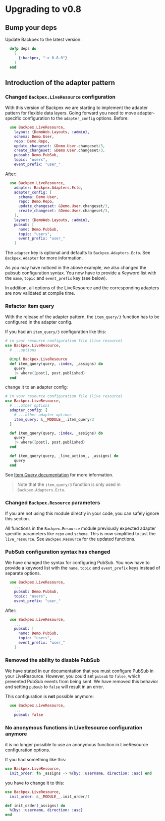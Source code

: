# Upgrading to v0.8

## Bump your deps

Update Backpex to the latest version:

```elixir
  defp deps do
    [
      {:backpex, "~> 0.8.0"}
    ]
  end
```

## Introduction of the adapter pattern

### Changed `Backpex.LiveResource` configuration

With this version of Backpex we are starting to implement the adapter pattern for flexible data layers.
Going forward you need to move adapter-specific configuration to the `adapter_config` options. Before:

```elixir
  use Backpex.LiveResource,
    layout: {DemoWeb.Layouts, :admin},
    schema: Demo.User,
    repo: Demo.Repo,
    update_changeset: &Demo.User.changeset/3,
    create_changeset: &Demo.User.changeset/3,
    pubsub: Demo.PubSub,
    topic: "users",
    event_prefix: "user_"
```

After:

```elixir
  use Backpex.LiveResource,
    adapter: Backpex.Adapters.Ecto,
    adapter_config: [
      schema: Demo.User,
      repo: Demo.Repo,
      update_changeset: &Demo.User.changeset/3,
      create_changeset: &Demo.User.changeset/3,
    ],
    layout: {DemoWeb.Layouts, :admin},
    pubsub: [
      name: Demo.PubSub,
      topic: "users",
      event_prefix: "user_"
    ]
```

The `adapter` key is optional and defaults to `Backpex.Adapters.Ecto`. See `Backpex.Adapter` for more information.

As you may have noticed in the above example, we also changed the pubsub configuration syntax. 
You now have to provide a Keyword list with the `name`, `topic` and `event_prefix` key (see below).

In addition, all options of the LiveResource and the corresponding adapters are now validated at compile time.

### Refactor item query

With the release of the adapter pattern, the `item_query/3` function has to be configured in the adapter config.

If you had an `item_query/3` configuration like this:

```elixir
# in your resource configuration file (live resource)
use Backpex.LiveResource,
  # ...options

  @impl Backpex.LiveResource
  def item_query(query, :index, _assigns) do
    query
    |> where([post], post.published)
  end
```

change it to an adapter config:

```elixir
# in your resource configuration file (live resource)
use Backpex.LiveResource,
  # ...other options
  adapter_config: [
    # ...other adapter options
    item_query: &__MODULE__.item_query/3
  ]

  def item_query(query, :index, _assigns) do
    query
    |> where([post], post.published)
  end

  def item_query(query, _live_action_, _assigns) do
    query
  end
```

See [Item Query documentation](../live_resource/item-query.md) for more information.

> Note that the `item_query/3` function is only used in `Backpex.Adapters.Ecto`.

### Changed `Backpex.Resource` parameters

If you are not using this module directly in your code, you can safely ignore this section.

All functions in the `Backpex.Resource` module previously expected adapter specific parameters like `repo` and `schema`.
This is now simplified to just the `live_resource`. See `Backpex.Resource` for the updated functions.

### PubSub configuration syntax has changed

We have changed the syntax for configuring PubSub. You now have to provide a keyword list with the `name`, `topic` and 
`event_prefix` keys instead of separate options.

```elixir
  use Backpex.LiveResource,
    ...
    pubsub: Demo.PubSub,
    topic: "users",
    event_prefix: "user_"
```

After:

```elixir
  use Backpex.LiveResource,
    ...
    pubsub: [
      name: Demo.PubSub,
      topic: "users",
      event_prefix: "user_"
    ]
```

### Removed the ability to disable PubSub

We have stated in our documentation that you must configure PubSub in your LiveResource. However, you could set `pubsub` 
to `false`, which prevented PubSub events from being sent. We have removed this behavior and setting  `pubsub` to `false` 
will result in an error.

This configuration is **not** possible anymore:

```elixir
  use Backpex.LiveResource,
    ...
    pubsub: false
```

### No anonymous functions in LiveResource configuration anymore

it is no longer possible to use an anonymous function in LiveResource configuration options.

If you had something like this:

```elixir
use Backpex.LiveResource,
  init_order: fn _assigns -> %{by: :username, direction: :asc} end
```

you have to change it to this:

```elixir
use Backpex.LiveResource,
  init_order: &__MODULE__.init_order/1

def init_order(_assigns) do
  %{by: :username, direction: :asc}
end
```
